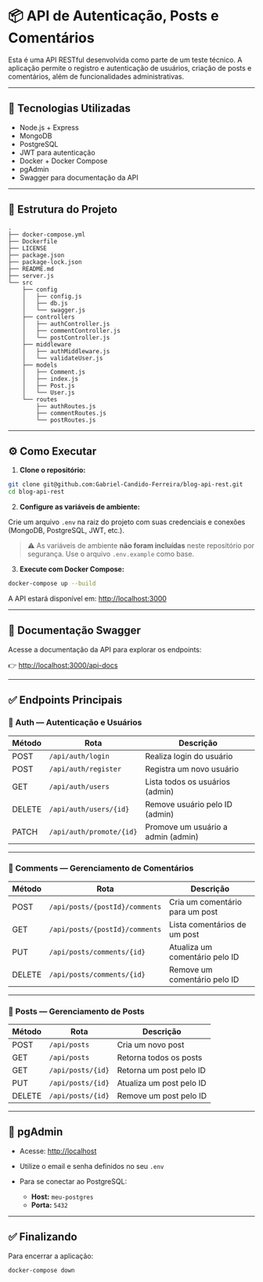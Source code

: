 
# 📦 API de Autenticação, Posts e Comentários

Esta é uma API RESTful desenvolvida como parte de um teste técnico. A aplicação permite o registro e autenticação de usuários, criação de posts e comentários, além de funcionalidades administrativas.

---

## 🚀 Tecnologias Utilizadas

- Node.js + Express
- MongoDB
- PostgreSQL
- JWT para autenticação
- Docker + Docker Compose
- pgAdmin
- Swagger para documentação da API

---

## 📁 Estrutura do Projeto

```plaintext
.
├── docker-compose.yml
├── Dockerfile
├── LICENSE
├── package.json
├── package-lock.json
├── README.md
├── server.js
└── src
    ├── config
    │   ├── config.js
    │   ├── db.js
    │   └── swagger.js
    ├── controllers
    │   ├── authController.js
    │   ├── commentController.js
    │   └── postController.js
    ├── middleware
    │   ├── authMiddleware.js
    │   └── validateUser.js
    ├── models
    │   ├── Comment.js
    │   ├── index.js
    │   ├── Post.js
    │   └── User.js
    └── routes
        ├── authRoutes.js
        ├── commentRoutes.js
        └── postRoutes.js
```

---

## ⚙️ Como Executar

1. **Clone o repositório:**

```bash
git clone git@github.com:Gabriel-Candido-Ferreira/blog-api-rest.git
cd blog-api-rest
````

2. **Configure as variáveis de ambiente:**

Crie um arquivo `.env` na raiz do projeto com suas credenciais e conexões (MongoDB, PostgreSQL, JWT, etc.).

> ⚠️ As variáveis de ambiente **não foram incluídas** neste repositório por segurança. Use o arquivo `.env.example` como base.

3. **Execute com Docker Compose:**

```bash
docker-compose up --build
```

A API estará disponível em: [http://localhost:3000](http://localhost:3000)

---

## 📄 Documentação Swagger

Acesse a documentação da API para explorar os endpoints:

👉 [http://localhost:3000/api-docs](http://localhost:3000/api-docs)

---

## ✅ Endpoints Principais

### 🔐 Auth — Autenticação e Usuários

| Método | Rota                     | Descrição                          |
| ------ | ------------------------ | ---------------------------------- |
| POST   | `/api/auth/login`        | Realiza login do usuário           |
| POST   | `/api/auth/register`     | Registra um novo usuário           |
| GET    | `/api/auth/users`        | Lista todos os usuários (admin)    |
| DELETE | `/api/auth/users/{id}`   | Remove usuário pelo ID (admin)     |
| PATCH  | `/api/auth/promote/{id}` | Promove um usuário a admin (admin) |

---

### 💬 Comments — Gerenciamento de Comentários

| Método | Rota                           | Descrição                       |
| ------ | ------------------------------ | ------------------------------- |
| POST   | `/api/posts/{postId}/comments` | Cria um comentário para um post |
| GET    | `/api/posts/{postId}/comments` | Lista comentários de um post    |
| PUT    | `/api/posts/comments/{id}`     | Atualiza um comentário pelo ID  |
| DELETE | `/api/posts/comments/{id}`     | Remove um comentário pelo ID    |

---

### 📝 Posts — Gerenciamento de Posts

| Método | Rota              | Descrição                |
| ------ | ----------------- | ------------------------ |
| POST   | `/api/posts`      | Cria um novo post        |
| GET    | `/api/posts`      | Retorna todos os posts   |
| GET    | `/api/posts/{id}` | Retorna um post pelo ID  |
| PUT    | `/api/posts/{id}` | Atualiza um post pelo ID |
| DELETE | `/api/posts/{id}` | Remove um post pelo ID   |

---

## 🧰 pgAdmin

* Acesse: [http://localhost](http://localhost)
* Utilize o email e senha definidos no seu `.env`
* Para se conectar ao PostgreSQL:

  * **Host:** `meu-postgres`
  * **Porta:** `5432`

---

## ✅ Finalizando

Para encerrar a aplicação:

```bash
docker-compose down
```
